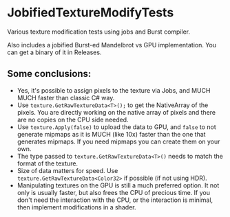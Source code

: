 # JobifiedTextureModifyTests

Various texture modification tests using jobs and Burst compiler.

Also includes a jobified Burst-ed Mandelbrot vs GPU implementation. You can get a binary of it in Releases.

## Some conclusions:

* Yes, it's possible to assign pixels to the texture via Jobs, and MUCH MUCH faster than classic C# way.
* Use `texture.GetRawTextureData<T>();` to get the NativeArray of the pixels. You are directly working on the native array of pixels and there are no copies on the CPU side needed.
* Use `texture.Apply(false)` to upload the data to GPU, and `false` to not generate mipmaps as it is MUCH (like 10x) faster than the one that generates mipmaps. If you need mipmaps you can create them on your own.
* The type passed to `texture.GetRawTextureData<T>()` needs to match the format of the texture.
* Size of data matters for speed. Use `texture.GetRawTextureData<Color32>` if possible (if not using HDR).
* Manipulating textures on the GPU is still a much preferred option. It not only is usually faster, but also frees the CPU of precious time. If you don't need the interaction with the CPU, or the interaction is minimal, then implement modifications in a shader.
